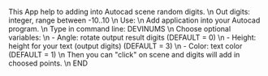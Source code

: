This App help to adding into Autocad scene random digits. \n
Out digits: integer, range between -10..10 \n
Use: \n
Add application into your Autocad program. \n
Type in command line: DEVINUMS \n
    Choose optional variables: \n
        - Angle: rotate output result digits (DEFAULT = 0) \n
        - Height: height for your text (output digits) (DEFAULT = 3) \n
        - Color: text color (DEFAULT = 1) \n
    Then you can "click" on scene and digits will add in choosed points. \n
END